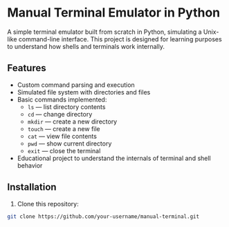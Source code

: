 # Manual Terminal Emulator in Python

A simple terminal emulator built from scratch in Python, simulating a Unix-like command-line interface. 
This project is designed for learning purposes to understand how shells and terminals work internally.

## Features

- Custom command parsing and execution
- Simulated file system with directories and files
- Basic commands implemented:
  - `ls` — list directory contents
  - `cd` — change directory
  - `mkdir` — create a new directory
  - `touch` — create a new file
  - `cat` — view file contents
  - `pwd` — show current directory
  - `exit` — close the terminal
- Educational project to understand the internals of terminal and shell behavior

## Installation

1. Clone this repository:
```bash
git clone https://github.com/your-username/manual-terminal.git
